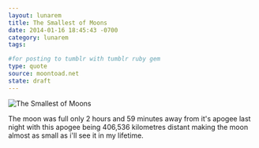 ```yaml
---
layout: lunarem
title: The Smallest of Moons
date: 2014-01-16 18:45:43 -0700
category: lunarem
tags:

#for posting to tumblr with tumblr ruby gem
type: quote
source: moontoad.net 
state: draft
---
```

![The Smallest of Moons](http://moontoad.net/images/lunarem/2014-01-16-the-smallest-of-moons/miniMoon-web.JPG "The smallest full moon we will see until May 18th, 2052 rising outside my bedroom windo")

The moon was full only 2 hours and 59 minutes away from it's apogee last night with this apogee being 406,536 kilometres distant making the moon almost as small as i'll see it in my lifetime.


